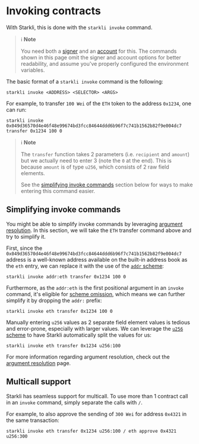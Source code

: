 # Invoking contracts

With Starkli, this is done with the `starkli invoke` command.

> ℹ️ **Note**
>
> You need both a [signer](./signers.md) and an [account](./accounts.md) for this. The commands shown in this page omit the signer and account options for better readability, and assume you've properly configured the environment variables.

The basic format of a `starkli invoke` command is the following:

```console
starkli invoke <ADDRESS> <SELECTOR> <ARGS>
```

For example, to transfer `100 Wei` of the `ETH` token to the address `0x1234`, one can run:

```console
starkli invoke 0x049d36570d4e46f48e99674bd3fcc84644ddd6b96f7c741b1562b82f9e004dc7 transfer 0x1234 100 0
```

> ℹ️ **Note**
>
> The `transfer` function takes 2 parameters (i.e. `recipient` and `amount`) but we actually need to enter 3 (note the `0` at the end). This is because `amount` is of type `u256`, which consists of 2 raw field elements.
>
> See the [simplifying invoke commands](#simplifying-invoke-commands) section below for ways to make entering this command easier.

## Simplifying invoke commands

You might be able to simplify invoke commands by leveraging [argument resolution](./argument-resolution.md). In this section, we will take the `ETH` transfer command above and try to simplify it.

First, since the `0x049d36570d4e46f48e99674bd3fcc84644ddd6b96f7c741b1562b82f9e004dc7` address is a well-known address available on the built-in address book as the `eth` entry, we can replace it with the use of the [`addr` scheme](./argument-resolution.md#addr):

```console
starkli invoke addr:eth transfer 0x1234 100 0
```

Furthermore, as the `addr:eth` is the first positional argument in an `invoke` command, it's eligible for [scheme omission](./argument-resolution.md#scheme-omission), which means we can further simplify it by dropping the `addr:` prefix:

```console
starkli invoke eth transfer 0x1234 100 0
```

Manually entering `u256` values as 2 separate field element values is tedious and error-prone, especially with larger values. We can leverage the [`u256` scheme](./argument-resolution.md#u256) to have Starkli automatically split the values for us:

```console
starkli invoke eth transfer 0x1234 u256:100
```

For more information regarding argument resolution, check out the [argument resolution](./argument-resolution.md) page.

## Multicall support

Starkli has seamless support for multicall. To use more than 1 contract call in an `invoke` command, simply separate the calls with `/`.

For example, to also approve the sending of `300 Wei` for address `0x4321` in the same transaction:

```console
starkli invoke eth transfer 0x1234 u256:100 / eth approve 0x4321 u256:300
```
